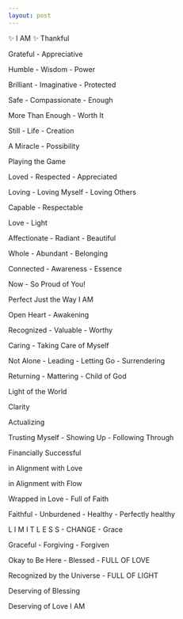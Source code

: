 ```yaml
---
layout: post
---
```


✨ I AM ✨ Thankful

Grateful - Appreciative

Humble - Wisdom - Power

Brilliant - Imaginative - Protected

Safe - Compassionate - Enough

More Than Enough - Worth It

Still - Life - Creation

A Miracle - Possibility

Playing the Game

Loved - Respected - Appreciated

Loving - Loving Myself - Loving Others

Capable - Respectable

Love - Light

Affectionate - Radiant - Beautiful

Whole - Abundant - Belonging

Connected - Awareness - Essence

Now - So Proud of You!

Perfect Just the Way I AM

Open Heart - Awakening

Recognized - Valuable - Worthy

Caring - Taking Care of Myself

Not Alone - Leading - Letting Go - Surrendering

Returning - Mattering - Child of God

Light of the World

Clarity

Actualizing

Trusting Myself - Showing Up - Following Through

Financially Successful

in Alignment with Love

in Alignment with Flow

Wrapped in Love - Full of Faith

Faithful - Unburdened - Healthy - Perfectly healthy

L I M I T L E S S - CHANGE - Grace

Graceful - Forgiving - Forgiven

Okay to Be Here - Blessed - FULL OF LOVE

Recognized by the Universe - FULL OF LIGHT

Deserving of Blessing

Deserving of Love I AM
